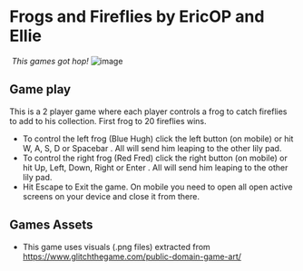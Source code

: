 # Frogs and Fireflies by EricOP and Ellie

​	*This games got hop!*
![image](https://cloud.githubusercontent.com/assets/5218249/22292458/4b0dcb28-e2d9-11e6-9271-8f9413892b74.png)


## Game play

This is a 2 player game where each player controls a frog to catch fireflies to add to his collection. First frog to 20 fireflies wins.

- To control the left frog (Blue Hugh) click the left button (on mobile) or hit W, A, S, D or Spacebar . All will send him leaping to the other lily pad.
- To control the right frog (Red Fred) click the right button (on mobile) or hit Up, Left, Down, Right or Enter . All will send him leaping to the other lily pad.
- Hit Escape to Exit the game. On mobile you need to open all open active screens on your device and close it from there.

## Games Assets

- This game uses visuals (.png files) extracted from https://www.glitchthegame.com/public-domain-game-art/ 

